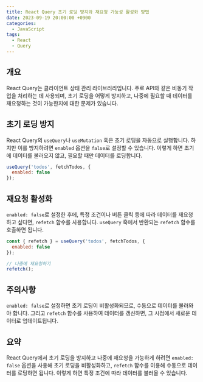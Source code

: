 ```yaml
---
title: React Query 초기 로딩 방지와 재요청 가능성 활성화 방법
date: 2023-09-19 20:00:00 +0900
categories:
  - JavaScript
tags:
  - React
  - Query
---
```


## 개요

React Query는 클라이언트 상태 관리 라이브러리입니다. 주로 API와 같은 비동기 작업을 처리하는 데 사용되며, 초기 로딩을 어떻게 방지하고, 나중에 필요할 때 데이터를 재요청하는 것이 가능한지에 대한 문제가 있습니다.

## 초기 로딩 방지

React Query의 `useQuery`나 `useMutation` 훅은 초기 로딩을 자동으로 실행합니다. 하지만 이를 방지하려면 `enabled` 옵션을 `false`로 설정할 수 있습니다. 이렇게 하면 초기에 데이터를 불러오지 않고, 필요할 때만 데이터를 로딩합니다.

```javascript
useQuery('todos', fetchTodos, {
  enabled: false
});
```

## 재요청 활성화

`enabled: false`로 설정한 후에, 특정 조건이나 버튼 클릭 등에 따라 데이터를 재요청하고 싶다면, `refetch` 함수를 사용합니다. `useQuery` 훅에서 반환되는 `refetch` 함수를 호출하면 됩니다.

```javascript
const { refetch } = useQuery('todos', fetchTodos, {
  enabled: false
});

// 나중에 재요청하기
refetch();
```

## 주의사항

`enabled: false`로 설정하면 초기 로딩이 비활성화되므로, 수동으로 데이터를 불러와야 합니다. 그리고 `refetch` 함수를 사용하여 데이터를 갱신하면, 그 시점에서 새로운 데이터로 업데이트됩니다.

## 요약

React Query에서 초기 로딩을 방지하고 나중에 재요청을 가능하게 하려면 `enabled: false` 옵션을 사용해 초기 로딩을 비활성화하고, `refetch` 함수를 이용해 수동으로 데이터를 로딩하면 됩니다. 이렇게 하면 특정 조건에 따라 데이터를 불러올 수 있습니다.